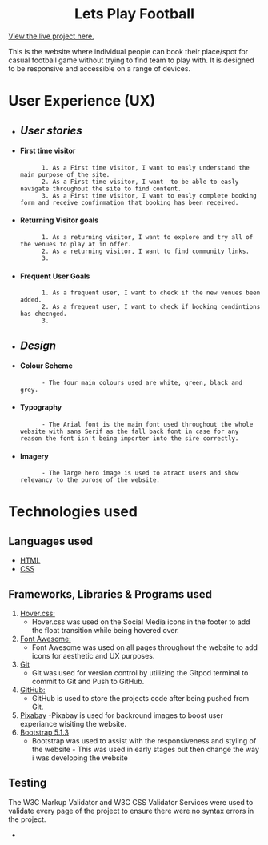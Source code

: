 <h1 align="center"> Lets Play Football</h1>

[View the live project here.](https://biecho88.github.io/lets-play-football/index.html)

This is the website where individual people can book their place/spot for casual football game without trying to find team to play with. It is designed to be responsive and accessible on a range of devices.

# User Experience (UX)

- ## *User stories*

- #### First time visitor

            1. As a First time visitor, I want to easly understand the main purpose of the site.
            2. As a First time visitor, I want  to be able to easly navigate throughout the site to find content.
            3. As a First time visitor, I want to easly complete booking form and receive confirmation that booking has been received.

- #### Returning Visitor goals

            1. As a returning visitor, I want to explore and try all of the venues to play at in offer.
            2. As a returning visitor, I want to find community links.
            3. 

- #### Frequent User Goals

            1. As a frequent user, I want to check if the new venues been added.
            2. As a frequent user, I want to check if booking condintions has checnged.
            3. 

- ## *Design*

- #### Colour Scheme

            - The four main colours used are white, green, black and grey.

- #### Typography

            - The Arial font is the main font used throughout the whole website with sans Serif as the fall back font in case for any reason the font isn't being importer into the sire correctly.

- #### Imagery

            - The large hero image is used to atract users and show relevancy to the purose of the website.

# Technologies used

## Languages used

- [HTML](https://en.wikipedia.org/wiki/HTML)
- [CSS](https://en.wikipedia.org/wiki/Cascading_Style_Sheets)

## Frameworks, Libraries & Programs used

1. [Hover.css:](https://ianlunn.github.io/Hover/)
    - Hover.css was used on the Social Media icons in the footer to add the float transition while being hovered over.
2. [Font Awesome:](https://fontawesome.com/)
    - Font Awesome was used on all pages throughout the website to add icons for aesthetic and UX purposes.
3. [Git](https://git-scm.com/)
    - Git was used for version control by utilizing the Gitpod terminal to commit to Git and Push to GitHub.
4. [GitHub:](https://github.com/)
    - GitHub is used to store the projects code after being pushed from Git.
5. [Pixabay](https://pixabay.com/)
   -Pixabay is used for backround images to boost user experiance wisiting the website.
6. [Bootstrap 5.1.3](https://getbootstrap.com/docs/4.4/getting-started/introduction/)
    - Bootstrap was used to assist with the responsiveness and styling of the website - This was used in early stages but then change the way i was developing the website

## Testing

The W3C Markup Validator and W3C CSS Validator Services were used to validate every page of the project to ensure there were no syntax errors in the project.

-
